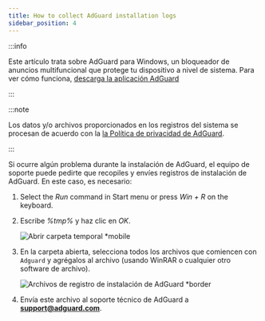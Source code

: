 ```yaml
---
title: How to collect AdGuard installation logs
sidebar_position: 4
---
```


:::info

Este artículo trata sobre AdGuard para Windows, un bloqueador de anuncios multifuncional que protege tu dispositivo a nivel de sistema. Para ver cómo funciona, [descarga la aplicación AdGuard](https://agrd.io/download-kb-adblock)

:::

:::note

Los datos y/o archivos proporcionados en los registros del sistema se procesan de acuerdo con la [la Política de privacidad de AdGuard](https://adguard.com/en/privacy.html).

:::

Si ocurre algún problema durante la instalación de AdGuard, el equipo de soporte puede pedirte que recopiles y envíes registros de instalación de AdGuard. En este caso, es necesario:

1. Select the *Run* command in Start menu or press *Win + R* on the keyboard.

1. Escribe *%tmp%* y haz clic en *OK*.

    ![Abrir carpeta temporal *mobile](https://cdn.adtidy.org/content/kb/ad_blocker/windows/solving-problems/install-logs-1.png)

1. En la carpeta abierta, selecciona todos los archivos que comiencen con `Adguard` y agrégalos al archivo (usando WinRAR o cualquier otro software de archivo).

    ![Archivos de registro de instalación de AdGuard *border](https://cdn.adtidy.org/content/kb/ad_blocker/windows/solving-problems/install-logs-2.png)

1. Envía este archivo al soporte técnico de AdGuard a **support@adguard.com**.

